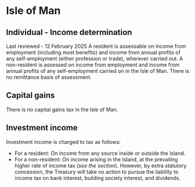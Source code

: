 # Isle of Man
## Individual - Income determination
Last reviewed - 12 February 2025
A resident is assessable on income from employment (including most benefits) and income from annual profits of any self-employment (either profession or trade), wherever carried out.
A non-resident is assessed on income from employment and income from annual profits of any self-employment carried on in the Isle of Man. There is no remittance basis of assessment.
## Capital gains
There is no capital gains tax in the Isle of Man.
## Investment income
Investment income is charged to tax as follows:
  * For a resident: On income from any source inside or outside the Island. 
  * For a non-resident: On income arising in the Island, at the prevailing higher rate of income tax (_see the section_). However, by extra statutory concession, the Treasury will take no action to pursue the liability to income tax on bank interest, building society interest, and dividends. 


